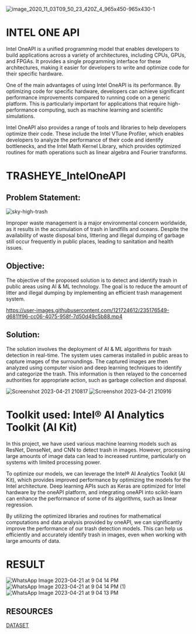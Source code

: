 ![image_2020_11_03T09_50_23_420Z_4_965x450-965x430-1](https://user-images.githubusercontent.com/121724612/235177155-ae7f12df-22f5-4286-ad4c-ec5f971a7454.png)

# INTEL ONE API
Intel OneAPI is a unified programming model that enables developers to build applications across a variety of architectures, including CPUs, GPUs, and FPGAs. It provides a single programming interface for these architectures, making it easier for developers to write and optimize code for their specific hardware.

One of the main advantages of using Intel OneAPI is its performance. By optimizing code for specific hardware, developers can achieve significant performance improvements compared to running code on a generic platform. This is particularly important for applications that require high-performance computing, such as machine learning and scientific simulations.

Intel OneAPI also provides a range of tools and libraries to help developers optimize their code. These include the Intel VTune Profiler, which enables developers to analyze the performance of their code and identify bottlenecks, and the Intel Math Kernel Library, which provides optimized routines for math operations such as linear algebra and Fourier transforms.
# TRASHEYE_IntelOneAPI
## Problem Statement: 

![sky-high-trash](https://user-images.githubusercontent.com/121724612/235177381-04f114f1-069d-431d-ae5e-d6113491db96.png)

Improper waste management is a major environmental concern worldwide, as it results in the accumulation of trash in landfills and oceans. Despite the availability of waste disposal bins, littering and illegal dumping of garbage still occur frequently in public places, leading to sanitation and health issues.

## Objective: 
The objective of the proposed solution is to detect and identify trash in public areas using AI & ML technology. The goal is to reduce the amount of litter and illegal dumping by implementing an efficient trash management system.

https://user-images.githubusercontent.com/121724612/235176549-d6811f96-cc06-4075-958f-7d50d49c5b88.mp4

## Solution: 
The solution involves the deployment of AI & ML algorithms for trash detection in real-time. The system uses cameras installed in public areas to capture images of the surroundings. The captured images are then analyzed using computer vision and deep learning techniques to identify and categorize the trash. This information is then relayed to the concerned authorities for appropriate action, such as garbage collection and disposal.

![Screenshot 2023-04-21 210817](https://user-images.githubusercontent.com/121724612/235077931-9675432b-f879-4402-bd07-a2f524078b25.png)
![Screenshot 2023-04-21 210916](https://user-images.githubusercontent.com/121724612/235077979-6876b766-31a4-4c0c-a2e3-47890a17ac4e.png)

# Toolkit used: Intel® AI Analytics Toolkit (AI Kit)

In this project, we have used various machine learning models such as ResNet, DenseNet, and CNN to detect trash in images. However, processing large amounts of image data can lead to increased runtime, particularly on systems with limited processing power.

To optimize our models, we can leverage the Intel® AI Analytics Toolkit (AI Kit), which provides improved performance by optimizing the models for the Intel architecture. Deep learning APIs such as Keras are optimized for Intel hardware by the oneAPI platform, and integrating oneAPI into scikit-learn can enhance the performance of some of its algorithms, such as linear regression.

By utilizing the optimized libraries and routines for mathematical computations and data analysis provided by oneAPI, we can significantly improve the performance of our trash detection models. This can help us efficiently and accurately identify trash in images, even when working with large amounts of data.

# RESULT
![WhatsApp Image 2023-04-21 at 9 04 14 PM](https://user-images.githubusercontent.com/121724612/235195283-3a903881-08ed-4cc8-8173-def719824286.jpeg)![WhatsApp Image 2023-04-21 at 9 04 14 PM (1)](https://user-images.githubusercontent.com/121724612/235195328-e111b933-b186-4e3d-ba9a-79961d4ceda8.jpeg)![WhatsApp Image 2023-04-21 at 9 04 13 PM](https://user-images.githubusercontent.com/121724612/235195360-b7b8bf9c-4b42-44e8-a364-27025c2efe88.jpeg)




## RESOURCES

<a href='https://universe.roboflow.com/divya-lzcld/taco-mqclx/browse?queryText=&pageSize=50&startingIndex=0&browseQuery=true'>DATASET</a>
